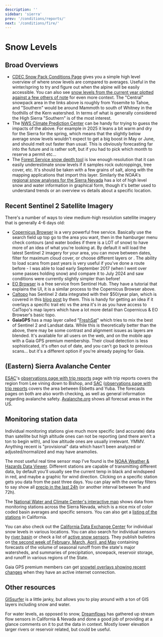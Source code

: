 ```yaml
---
description: ''
sidebar: 'sierra'
prev: '/conditions/reports/'
next: '/conditions/fire/'
---
```


# Snow Levels

## Broad Overviews

* [CDEC Snow Pack Conditions Page](https://cdec.water.ca.gov/snowapp/sweq.action) gives you a simple high level overview of where snow levels are compared to averages. Useful in the winter/spring to try and figure out when the alpine will be easily accessible. You can also see [snow levels from the current year plotted against a few others of note](https://cdec.water.ca.gov/reportapp/javareports?name=PLOT_SWC) for even more context. The "Central" snowpack area in the links above is roughly from Yosemite to Tahoe, and "Southern" would be around Mammoth to south of Whitney in the foothills of the Kern watershed.  In terms of what is generally considered the High Sierra "Southern" is of the most interest.
* The [NWS Climate Prediction Center](https://www.cpc.ncep.noaa.gov/products/predictions/90day/) can be handy for trying to guess the impacts of the above.  For example in 2025 it leans a bit warm and dry for the Sierra for the spring, which means that the slightly below average snow levels wouldn't expect to get a big boost in May or June, and should melt out faster than usual.  This is obviously forecasting far into the future and is rather soft, but if you had to pick which month to reserve a permit etc...
* The [Forest Service snow depth tool](https://www.fs.usda.gov/Internet/FSE_DOCUMENTS/fseprd1045012.html) is low enough resolution that it can easily underestimate snow levels if it samples rock outcroppings, tree cover, etc. It's should be taken with a few grains of salt, along with the mapping applications that import this layer. Similarly the NOAA's [regional snow analyses for the Sierra Nevada](https://www.nohrsc.noaa.gov/nsa/index.html?units=e&region=Sierras) has a lot of high level snow and water information in graphical form, though it's better used to understand trends or an overview vs details about a specific location.

## Recent Sentinel 2 Satellite Imagery

There's a number of ways to view medium-high resolution satellite imagery that is generally 4-6 days old:

* [Copernicus Browser](https://browser.dataspace.copernicus.eu/?zoom=10&lat=37.3887&lng=-119.03248&themeId=DEFAULT-THEME&visualizationUrl=U2FsdGVkX19mL%2BpmxXk0WVEN3PDm3P7chI2nAlrihax50%2FcpnXDGfXBg4OZFWTWxL3fHPmASzIoT6wPByOGblzCJEdHanDpy477pkzCOk0G8z7IbebE3ssDcyN2%2FlzYS&datasetId=S2_L2A_CDAS&fromTime=2024-08-20T00%3A00%3A00.000Z&toTime=2024-08-20T23%3A59%3A59.999Z&layerId=1_TRUE_COLOR&demSource3D=%22MAPZEN%22&cloudCoverage=30&dateMode=SINGLE) is a very powerful free service. Basically use the search field up top go to the area you want, then in the hamburger menu check contours (and water bodies if there is a LOT of snow) to have more of an idea of what you're looking at. By default it will load the latest Sentinel 2 imagery for your area, you can move between dates, filter for maximum cloud cover, or choose different layers or . The ability to load scans from past years is very useful if you've done a route before - I was able to load early September 2017 (when I went over some passes holding snow) and compare it to July 2024 and saw conditions were currently slightly simpler than before!
* [EO Browser](https://apps.sentinel-hub.com/eo-browser/?zoom=13&lat=37.71513&lng=-119.18449#search) is a free service from Sentinel Hub. They have a tutorial that explains the UI, it is a similar process to the Copernicus Browser above.
* [Caltopo](https://caltopo.com/) has Sentinel 2 data integrated with their $50/year plan, which is covered in this [blog post](https://blog.caltopo.com/2023/01/12/winter-travel-series-4-learning-about-current-and-forecasted-conditions/) by them.  This is handy for getting an idea if it overlays a specific trail etc vs the area it's in as you have access to CalTopo's map layers which have a lot more detail than Copernicus & EO Browser's basic topo.
* **GaiaGPS** has a map layer called "[FreshSat](https://blog.gaiagps.com/view-recent-conditions-with-fresh-sat-maps/)" which tries to mix the best of Sentinel 2 and Landsat data. While this is theoretically better than the above, there may be some contrast and alignment issues as layers are blended. It's available for all users on the web, and on the mobile app with a Gaia GPS premium membership. Their cloud detection is less sophisticated, it's often out of date, and you can't go back to previous scans... but it's a different option if you're already paying for Gaia.

## (Eastern) Sierra Avalanche Center

[ESAC](https://esavalanche.org/)'s [observations page with trip reports](https://esavalanche.org/ObservationsPage) page with trip reports covers the region from Lee vining down to Bishop, and [SAC](https://www.sierraavalanchecenter.org/) ([observations page with trip reports](https://www.sierraavalanchecenter.org/observations) covers the area between Ebbetts and Yuba. The forecasts pages on both are also worth checking, as well as general information regarding avalanche safety. [Avalanche.org](https://avalanche.org/) shows all forecsat areas in the US.

##  Monitoring station data

Individual monitoring stations give much more specific (and accurate) data than satellite but high altitude ones can not be reporting (and there aren't a ton to begin with), and low altitude ones are usually irrelevant. YMMV. Anything recent is "provisional" data which hasn't been analyzed or adjusted/normalized and may have anamolies.

The most useful real time sensor map I've found is the [NOAA Weather & Hazards Data Viewer](https://www.wrh.noaa.gov/map/?&zoom=5&scroll_zoom=false&center=40,-97&boundaries=false,false,false,false,false,false,false,false,false&tab=observation&hazard=true&hazard_type=all&hazard_opacity=70&obs=true&obs_type=weather&elements=temp,wind,gust&temp_filter=-80,130&gust_filter=0,150&rh_filter=0,100&elev_filter=-300,14000&precip_filter=0.01,18&obs_popup=true&obs_density=60&obs_provider=ALL). Different stations are capable of transmitting different data, by default you'll usually see the current temp in black and windspeed in red, and maybe a graphic for wind direction. Clicking on a specific station gets you data from the past three days.  You can play with the overlay filters to say show all [precip in the last 24h](https://www.wrh.noaa.gov/map/?&zoom=5&scroll_zoom=false&center=40,-97&boundaries=false,false,false,false,false,false,false,false,false&tab=observation&hazard=true&hazard_type=all&hazard_opacity=70&obs=true&obs_type=weather&elements=temp,wind,gust&temp_filter=-80,130&gust_filter=0,150&rh_filter=0,100&elev_filter=-300,14000&precip_filter=0.01,18&obs_popup=true&obs_density=60&obs_provider=ALL) (or another interval between 1h and 72h).

The [National Water and Climate Center's interactive map](https://nwcc-apps.sc.egov.usda.gov/imap/#version=169&elements=&networks=!&states=!&basins=!&hucs=&minElevation=&maxElevation=&elementSelectType=any&activeOnly=true&activeForecastPointsOnly=false&hucLabels=false&hucIdLabels=false&hucParameterLabels=true&stationLabels=&overlays=&hucOverlays=&basinOpacity=75&basinNoDataOpacity=25&basemapOpacity=100&maskOpacity=0&mode=data&openSections=dataElement,parameter,date,basin,options,elements,location,networks&controlsOpen=true&popup=&popupMulti=&popupBasin=&base=esriNgwm&displayType=basinstation&basinType=6&dataElement=WTEQ&depth=-8&parameter=PCTMED&frequency=DAILY&duration=I&customDuration=&dayPart=E&monthPart=E&forecastPubDay=1&forecastExceedance=50&useMixedPast=true&seqColor=1&divColor=7&scaleType=D&scaleMin=&scaleMax=&referencePeriodType=POR&referenceBegin=1991&referenceEnd=2020&minimumYears=20&hucAssociations=true&relativeDate=-1&lat=42.875&lon=-112.010&zoom=5.5) shows data from monitoring stations across the Sierra Nevada, which is a nice mix of color coded basin averages and specific sensors. You can also get a [listing of the stations](https://wcc.sc.egov.usda.gov/reportGenerator/view/customMultipleStationReport/daily/state=%22CA%22%20AND%20network=%22SNTLT%22,%22SNTL%22%20AND%20element=%22SNWD%22%20AND%20outServiceDate=%222100-01-01%22%7cname/0,0/name,stationId,WTEQ::value,WTEQ::delta,SNWD::value,SNWD::delta?fitToScreen=false) in California. 

You can also check out the [California Data Exchange Center](https://cdec.water.ca.gov/snow/current/snow/) for individual snow levels in various locations. You can also search for individual sensors by [river basin](https://cdec.water.ca.gov/cgi-progs/getAll?sens_num=3) or check a list of [active snow sensors](https://cdec.water.ca.gov/misc/SnowDepth.html). They publish bulletins on [the second week of February, March, April, and May](https://cdec.water.ca.gov/snow/bulletin120/index2.html#) containing forecasts of the volume of seasonal runoff from the state's major watersheds, and summaries of precipitation, snowpack, reservoir storage, and runoff in various regions of the State.

Gaia GPS premium members can get [snowtel overlays showing recent changes](https://blog.gaiagps.com/find-fresh-snow-with-the-new-snow-stations-daily-map/) when they have an active internet connection.

## Other resources

[GISsurfer](https://mappingsupport.com/p2/gissurfer-interactive-recreation-disaster-maps.html) is a little janky, but allows you to play around with a ton of GIS layers including snow and water.

For water levels, as opposed to snow, [Dreamflows](https://www.dreamflows.com/flows.php?zone=canv&page=real&form=norm&mark=All) has gathered up stream flow sensors in California & Nevada and done a good job of providing at a glance comments on it to put the data in context. Mostly lower elevation larger rivers or reservoir related, but could be useful.